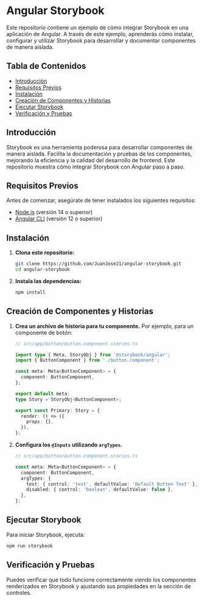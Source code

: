 # Angular Storybook

Este repositorio contiene un ejemplo de cómo integrar Storybook en una aplicación de Angular. A través de este ejemplo, aprenderás cómo instalar, configurar y utilizar Storybook para desarrollar y documentar componentes de manera aislada.

## Tabla de Contenidos

- [Introducción](#introducción)
- [Requisitos Previos](#requisitos-previos)
- [Instalación](#instalación)
- [Creación de Componentes y Historias](#creación-de-componentes-y-historias)
- [Ejecutar Storybook](#ejecutar-storybook)
- [Verificación y Pruebas](#verificación-y-pruebas)

## Introducción

Storybook es una herramienta poderosa para desarrollar componentes de manera aislada. Facilita la documentación y pruebas de los componentes, mejorando la eficiencia y la calidad del desarrollo de frontend. Este repositorio muestra cómo integrar Storybook con Angular paso a paso.

## Requisitos Previos

Antes de comenzar, asegúrate de tener instalados los siguientes requisitos:

- [Node.js](https://nodejs.org/) (versión 14 o superior)
- [Angular CLI](https://cli.angular.io/) (versión 12 o superior)

## Instalación

1. **Clona este repositorio:**

   ```bash
   git clone https://github.com/JuanJose21/angular-storybook.git
   cd angular-storybook
   ```

2. **Instala las dependencias:**

   ```bash
   npm install
   ```

## Creación de Componentes y Historias

1. **Crea un archivo de historia para tu componente.** Por ejemplo, para un componente de botón:

   ```typescript
   // src/app/button/button.component.stories.ts

   import type { Meta, StoryObj } from '@storybook/angular';
   import { ButtonComponent } from './button.component';

   const meta: Meta<ButtonComponent> = {
     component: ButtonComponent,
   };

   export default meta;
   type Story = StoryObj<ButtonComponent>;

   export const Primary: Story = {
     render: () => ({
       props: {},
     }),
   };
   ```

2. **Configura los `@Inputs` utilizando `argTypes`.**

   ```typescript
   // src/app/button/button.component.stories.ts

   const meta: Meta<ButtonComponent> = {
     component: ButtonComponent,
     argTypes: {
       text: { control: 'text', defaultValue: 'Default Button Text' },
       disabled: { control: 'boolean', defaultValue: false },
     },
   };
   ```

## Ejecutar Storybook

Para iniciar Storybook, ejecuta:

```bash
npm run storybook
```

## Verificación y Pruebas

Puedes verificar que todo funcione correctamente viendo los componentes renderizados en Storybook y ajustando sus propiedades en la sección de controles.

